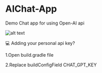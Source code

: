 # AIChat-App
Demo Chat app for using Open-AI api 


![alt text]([https://koenig-media.raywenderlich.com/uploads/2020/06/android_rw_flag_2-320x320.png](https://i.ibb.co/tJdxpth/Chat-AI.png))



💻 Adding your personal api key?


 1.Open build.gradle file

 2.Replace buildConfigField CHAT_GPT_KEY 

